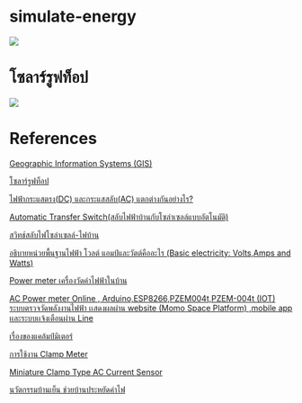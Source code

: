 # simulate-energy
![](https://sites.google.com/site/realworldmathematics/discrete-mathematics/Discrete%20Math%20ex.jpg?attredirects=0)
# โซลาร์รูฟท็อป
![](https://www.checkraka.com/uploaded/knowledge/article/1635186/01.png)
# References
[Geographic Information Systems (GIS)](https://sites.google.com/site/realworldmathematics/discrete-mathematics)

[โซลาร์รูฟท็อป](https://www.checkraka.com/house/article/111468/)

[ไฟฟ้ากระแสตรง(DC) และกระแสสลับ(AC) แตกต่างกันอย่างไร?](https://legatool.com/wp/12063/)


[ Automatic Transfer Switch(สลับไฟฟ้าบ้านกับโซล่าเซลล์แบบอัตโนมัติ)](https://www.youtube.com/watch?v=PnlVNb2I524)

[สวิทช์สลับไฟโซล่าเซลล์-ไฟบ้าน](https://www.youtube.com/watch?v=w_3py5iDpxY)

[อธิบายหน่วยพื้นฐานไฟฟ้า โวลต์ แอมป์และวัตต์คืออะไร (Basic electricity: Volts,Amps and Watts)](https://www.youtube.com/watch?v=0S6txWByxLU)

[Power meter เครื่องวัดค่าไฟฟ้าในบ้าน](https://www.youtube.com/watch?v=OR8op3rJGI8)

[AC Power meter Online , Arduino,ESP8266,PZEM004t,PZEM-004t (IOT) ระบบตรวจวัดพลังงานไฟฟ้า เเสดงผลผ่าน website (Momo Space Platform) ,mobile app เเละระบบเเจ้งเตือนผ่าน Line](https://www.lazada.co.th/products/ac-power-meter-online-arduinoesp8266pzem004tpzem-004t-iot-website-momo-space-platform-mobile-app-line-i1643468684-s7717424954.html)

[เรื่องของแคล้มป์มิเตอร์](http://www.praguynakorn.com/tips/13/%E0%B9%80%E0%B8%A3%E0%B8%B7%E0%B9%88%E0%B8%AD%E0%B8%87%E0%B8%82%E0%B8%AD%E0%B8%87%E0%B9%81%E0%B8%84%E0%B8%A5%E0%B9%89%E0%B8%A1%E0%B8%9B%E0%B9%8C%E0%B8%A1%E0%B8%B4%E0%B9%80%E0%B8%95%E0%B8%AD%E0%B8%A3%E0%B9%8C)

[การใช้งาน Clamp Meter](https://www.factomart.com/th/factomartblog/cat/test-equipment/post/application-of-clamp-meter/)

[Miniature Clamp Type AC Current Sensor](https://www.monotaro.co.th/p/62905282.html?utm_medium=cpc&utm_source=googleps&gclid=CjwKCAjwn6GGBhADEiwAruUcKpcrIVbYeetii0Ob9FpAyhBi4qRVD85bHL_THaSussjRbtP3YySyghoCPpMQAvD_BwE)

[นวัตกรรมบ้านเย็น ช่วยบ้านประหยัดค่าไฟ](https://www.scgbuildingmaterials.com/th/ideas/home-story/bwh-3-innovation-decrease-electric-expense)
